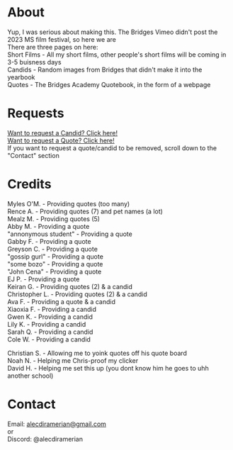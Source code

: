 # About
Yup, I was serious about making this. The Bridges Vimeo didn't post the 2023 MS film festival, so here we are<br>
There are three pages on here:<br>
Short Films - All my short films, other people's short films will be coming in 3-5 buisness days<br>
Candids - Random images from Bridges that didn't make it into the yearbook<br>
Quotes - The Bridges Academy Quotebook, in the form of a webpage
# Requests
[Want to request a Candid? Click here!]<br>
[Want to request a Quote? Click here!]<br>
If you want to request a quote/candid to be removed, scroll down to the "Contact" section<br>
# Credits
Myles O'M. - Providing quotes (too many)<br>
Rence A. - Providing quotes (7) and pet names (a lot)<br>
Mealz M. - Providing quotes (5)<br>
Abby M. - Providing a quote<br>
"annonymous student" - Providing a quote<br>
Gabby F. - Providing a quote<br>
Greyson C. - Providing a quote<br>
"gossip gurl" - Providing a quote<br>
"some bozo" - Providing a quote<br>
"John Cena" - Providing a quote<br>
EJ P. - Providing a quote<br>
Keiran G. - Providing quotes (2) & a candid<br>
Christopher L. - Providing quotes (2) & a candid<br>
Ava F. - Providing a quote & a candid<br>
Xiaoxia F. - Providing a candid<br>
Gwen K. - Providing a candid<br>
Lily K. - Providing a candid<br>
Sarah Q. - Providing a candid<br>
Cole W. - Providing a candid<br>

Christian S. - Allowing me to yoink quotes off his quote board<br>
Noah N. - Helping me Chris-proof my clicker<br>
David H. - Helping me set this up (you dont know him he goes to uhh another school)<br>

# Contact
Email: alecdiramerian@gmail.com<br>
or<br>
Discord: @alecdiramerian

[want to request a candid? click here!]: https://forms.gle/z2F7er1nemraYQyr6
[want to request a quote? click here!]: https://forms.gle/FW84K2qrrsttKQ1A9